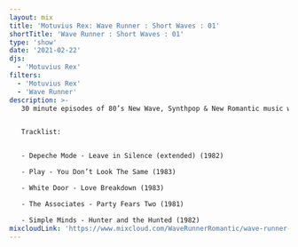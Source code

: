 ```yaml
---
layout: mix
title: 'Motuvius Rex: Wave Runner : Short Waves : 01'
shortTitle: 'Wave Runner : Short Waves : 01'
type: 'show'
date: '2021-02-22'
djs:
  - 'Motuvius Rex'
filters:
  - 'Motuvius Rex'
  - 'Wave Runner'
description: >-
   30 minute episodes of 80’s New Wave, Synthpop & New Romantic music with commentary on each song, the date of release and some very brief histories. Not too long, not too short! Just 30 minutes of nostalgic time travel to a magical era of fun and fashion! Hosted by Motuvius Rex, Wave Runner is a program of Radio Arcane based in Louisville, Kentucky.


   Tracklist:


   - Depeche Mode - Leave in Silence (extended) (1982)

   - Play - You Don’t Look The Same (1983)

   - White Door - Love Breakdown (1983)

   - The Associates - Party Fears Two (1981)

   - Simple Minds - Hunter and the Hunted (1982)
mixcloudLink: 'https://www.mixcloud.com/WaveRunnerRomantic/wave-runner-short-waves-01'
---
```

